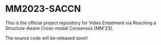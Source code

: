 # MM2023-SACCN
This is the official project repository for Video Entailment via Reaching a Structure-Aware Cross-modal Consensus [MM'23].

The source code will be released soon!
